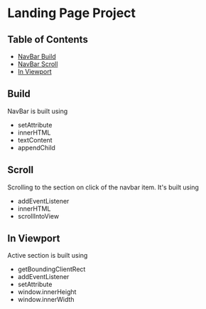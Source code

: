 # Landing Page Project

## Table of Contents

* [NavBar Build](#Build)
* [NavBar Scroll](#Scroll)
* [In Viewport](#Viewport)

## Build

NavBar is built using 
- setAttribute
- innerHTML
- textContent
- appendChild

## Scroll

Scrolling to the section on click of the navbar item. It's built using
- addEventListener
- innerHTML
- scrollIntoView

## In Viewport

Active section is built using
- getBoundingClientRect
- addEventListener
- setAttribute
- window.innerHeight
- window.innerWidth


